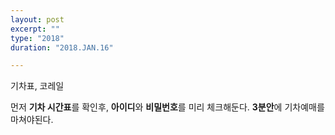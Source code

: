 ```yaml
---
layout: post
excerpt: ""
type: "2018"
duration: "2018.JAN.16"

---
```



기차표, 코레일

먼저 **기차 시간표**를 확인후, **아이디**와 **비밀번호**를 미리 체크해둔다.
**3분안**에 기차예매를 마쳐야된다.
